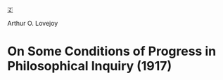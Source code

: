 [🇿](zotero://select/library/items/JBB3L378)

Arthur O. Lovejoy
# On Some Conditions of Progress in Philosophical Inquiry (1917)

